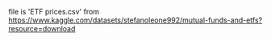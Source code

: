 file is 'ETF prices.csv' from https://www.kaggle.com/datasets/stefanoleone992/mutual-funds-and-etfs?resource=download 
